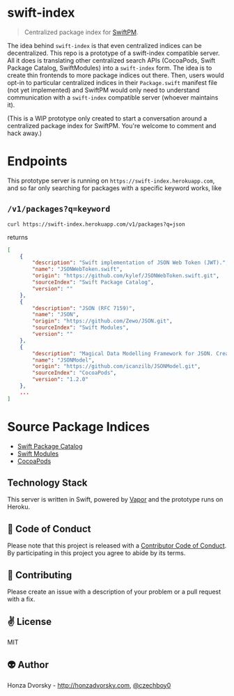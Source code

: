 # swift-index

> Centralized package index for [SwiftPM](https://github.com/apple/swift-package-manager).

The idea behind `swift-index` is that even centralized indices can be decentralized. This repo is a prototype of a swift-index compatible server. All it does is translating other centralized search APIs (CocoaPods, Swift Package Catalog, SwiftModules) into a `swift-index` form. The idea is to create thin frontends to more package indices out there. Then, users would opt-in to particular centralized indices in their `Package.swift` manifest file (not yet implemented) and SwiftPM would only need to understand communication with a `swift-index` compatible server (whoever maintains it).

(This is a WIP prototype only created to start a conversation around a centralized package index for SwiftPM. You're welcome to comment and hack away.)

# Endpoints

This prototype server is running on `https://swift-index.herokuapp.com`, and so far only searching for packages with a specific keyword works, like

## `/v1/packages?q=keyword`

```
curl https://swift-index.herokuapp.com/v1/packages?q=json
```

returns 

```json
[
    {
        "description": "Swift implementation of JSON Web Token (JWT).",
        "name": "JSONWebToken.swift",
        "origin": "https://github.com/kylef/JSONWebToken.swift.git",
        "sourceIndex": "Swift Package Catalog",
        "version": ""
    },
    {
        "description": "JSON (RFC 7159)",
        "name": "JSON",
        "origin": "https://github.com/Zewo/JSON.git",
        "sourceIndex": "Swift Modules",
        "version": ""
    },
    {
        "description": "Magical Data Modelling Framework for JSON. Create rapidly powerful, atomic and smart data model classes.",
        "name": "JSONModel",
        "origin": "https://github.com/icanzilb/JSONModel.git",
        "sourceIndex": "CocoaPods",
        "version": "1.2.0"
    },
    ...
]
```

# Source Package Indices
- [Swift Package Catalog](https://swiftpkgs.ng.bluemix.net)
- [Swift Modules](https://swiftmodules.com)
- [CocoaPods](https://cocoapods.org)

Technology Stack
----------------
This server is written in Swift, powered by [Vapor](https://github.com/qutheory/vapor) and the prototype runs on Heroku.

:blue_heart: Code of Conduct
------------
Please note that this project is released with a [Contributor Code of Conduct](./CODE_OF_CONDUCT.md). By participating in this project you agree to abide by its terms.

:gift_heart: Contributing
------------
Please create an issue with a description of your problem or a pull request with a fix. 

:v: License
-------
MIT

:alien: Author
------
Honza Dvorsky - http://honzadvorsky.com, [@czechboy0](http://twitter.com/czechboy0)
